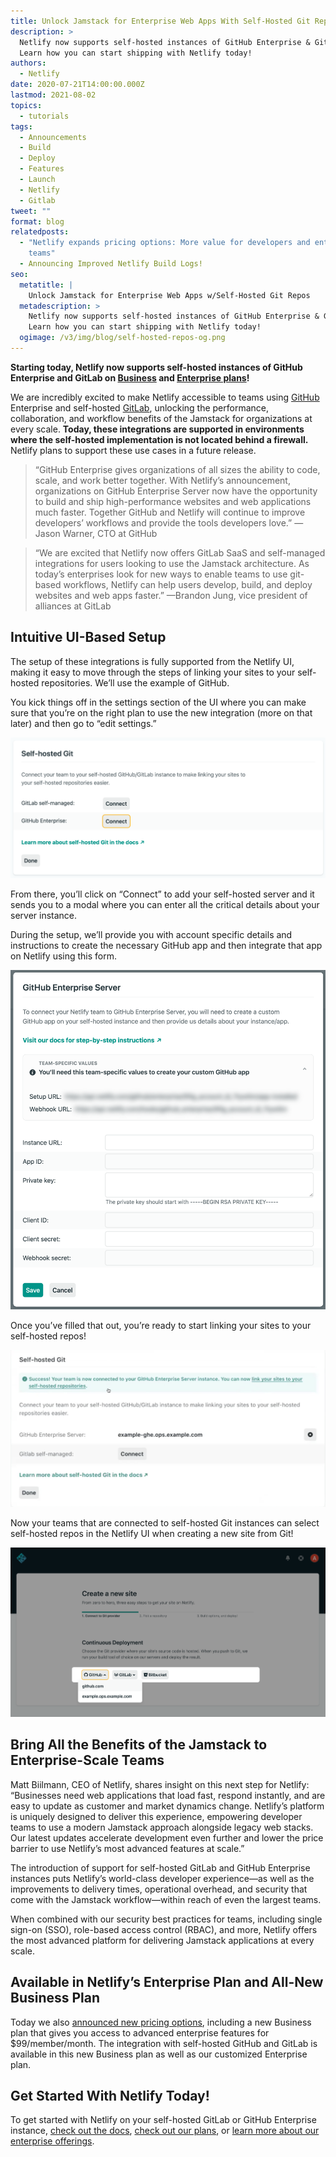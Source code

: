 ```yaml
---
title: Unlock Jamstack for Enterprise Web Apps With Self-Hosted Git Repos
description: >
  Netlify now supports self-hosted instances of GitHub Enterprise & GitLab!
  Learn how you can start shipping with Netlify today!
authors:
  - Netlify
date: 2020-07-21T14:00:00.000Z
lastmod: 2021-08-02
topics:
  - tutorials
tags:
  - Announcements
  - Build
  - Deploy
  - Features
  - Launch
  - Netlify
  - Gitlab
tweet: ""
format: blog
relatedposts:
  - "Netlify expands pricing options: More value for developers and enterprise
    teams"
  - Announcing Improved Netlify Build Logs!
seo:
  metatitle: |
    Unlock Jamstack for Enterprise Web Apps w/Self-Hosted Git Repos
  metadescription: >
    Netlify now supports self-hosted instances of GitHub Enterprise & GitLab!
    Learn how you can start shipping with Netlify today!
  ogimage: /v3/img/blog/self-hosted-repos-og.png
---
```


**Starting today, Netlify now supports self-hosted instances of GitHub Enterprise and GitLab on [Business][plans] and [Enterprise plans][enterprise]!**

We are incredibly excited to make Netlify accessible to teams using [GitHub](https://github.com/about) Enterprise and self-hosted [GitLab](https://about.gitlab.com/), unlocking the performance, collaboration, and workflow benefits of the Jamstack for organizations at every scale. **Today, these integrations are supported in environments where the self-hosted implementation is not located behind a firewall.** Netlify plans to support these use cases in a future release.

> “GitHub Enterprise gives organizations of all sizes the ability to code, scale, and work better together. With Netlify’s announcement, organizations on GitHub Enterprise Server now have the opportunity to build and ship high-performance websites and web applications much faster. Together GitHub and Netlify will continue to improve developers’ workflows and provide the tools developers love.”
> —Jason Warner, CTO at GitHub

> “We are excited that Netlify now offers GitLab SaaS and self-managed integrations for users looking to use the Jamstack architecture. As today’s enterprises look for new ways to enable teams to use git-based workflows, Netlify can help users develop, build, and deploy websites and web apps faster.”
> —Brandon Jung, vice president of alliances at GitLab


## Intuitive UI-Based Setup

The setup of these integrations is fully supported from the Netlify UI, making it easy to move through the steps of linking your sites to your self-hosted repositories. We’ll use the example of GitHub.

You kick things off in the settings section of the UI where you can make sure that you’re on the right plan to use the new integration (more on that later) and then go to “edit settings.”

![Netlify self-hosted git repository setup in the dashboard.](/v3/img/blog/self-hosted-git-setup.png)

From there, you’ll click on “Connect” to add your self-hosted server and it sends you to a modal where you can enter all the critical details about your server instance. 

During the setup, we’ll provide you with account specific details and instructions to create the necessary GitHub app and then integrate that app on Netlify using this form.

![Setting up self-hosted GitHub Enterprise with Netlify.](/v3/img/blog/github-enterprise-netlify-setup.png)

Once you’ve filled that out, you’re ready to start linking your sites to your self-hosted repos!

![Setting up self-hosted GitHub Enterprise with Netlify.](/v3/img/blog/github-enterprise-netlify-configured.png)

Now your teams that are connected to self-hosted Git instances can select self-hosted repos in the Netlify UI when creating a new site from Git!

![Setting up self-hosted GitHub Enterprise with Netlify.](/v3/img/blog/github-enterprise-create-netlify-site.png)

## Bring All the Benefits of the Jamstack to Enterprise-Scale Teams

Matt Biilmann, CEO of Netlify, shares insight on this next step for Netlify: “Businesses need web applications that load fast, respond instantly, and are easy to update as customer and market dynamics change. Netlify’s platform is uniquely designed to deliver this experience, empowering developer teams to use a modern Jamstack approach alongside legacy web stacks. Our latest updates accelerate development even further and lower the price barrier to use Netlify’s most advanced features at scale.”

The introduction of support for self-hosted GitLab and GitHub Enterprise instances puts Netlify’s world-class developer experience—as well as the improvements to delivery times, operational overhead, and security that come with the Jamstack workflow—within reach of even the largest teams.

When combined with our security best practices for teams, including single sign-on (SSO), role-based access control (RBAC), and more, Netlify offers the most advanced platform for delivering Jamstack applications at every scale.

## Available in Netlify’s Enterprise Plan and All-New Business Plan

Today we also [announced new pricing options][plans], including a new Business plan that gives you access to advanced enterprise features for $99/member/month. The integration with self-hosted GitHub and GitLab is available in this new Business plan as well as our customized Enterprise plan. 

## Get Started With Netlify Today!

To get started with Netlify on your self-hosted GitLab or GitHub Enterprise instance, [check out the docs][docs], [check out our plans][plans], or [learn more about our enterprise offerings][enterprise].

[plans]: https://www.netlify.com/pricing/?utm_source=blog&utm_medium=self-hosted-git-jl&utm_campaign=devex
[enterprise]: https://www.netlify.com/enterprise/?utm_source=blog&utm_medium=self-hosted-git-jl&utm_campaign=devex
[docs]: https://docs.netlify.com/configure-builds/repo-permissions-linking/self-hosted-git/?utm_source=blog&utm_medium=self-hosted-jl&utm_campaign=devex

